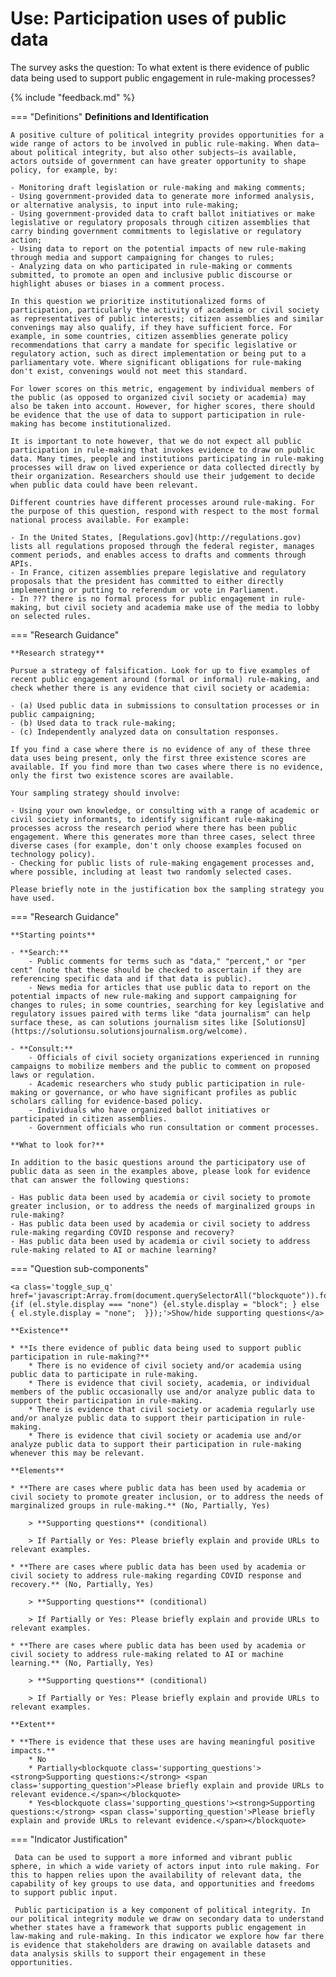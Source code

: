 # Use: Participation uses of public data

The survey asks the question: To what extent is there evidence of public data being used to support public engagement in rule-making processes? 

{% include "feedback.md" %}


    
=== "Definitions"
    **Definitions and Identification**
    
    A positive culture of political integrity provides opportunities for a wide range of actors to be involved in public rule-making. When data—about political integrity, but also other subjects—is available, actors outside of government can have greater opportunity to shape policy, for example, by:
    
    - Monitoring draft legislation or rule-making and making comments;
    - Using government-provided data to generate more informed analysis, or alternative analysis, to input into rule-making;
    - Using government-provided data to craft ballot initiatives or make legislative or regulatory proposals through citizen assemblies that carry binding government commitments to legislative or regulatory action;
    - Using data to report on the potential impacts of new rule-making through media and support campaigning for changes to rules;
    - Analyzing data on who participated in rule-making or comments submitted, to promote an open and inclusive public discourse or highlight abuses or biases in a comment process.
    
    In this question we prioritize institutionalized forms of participation, particularly the activity of academia or civil society as representatives of public interests; citizen assemblies and similar convenings may also qualify, if they have sufficient force. For example, in some countries, citizen assemblies generate policy recommendations that carry a mandate for specific legislative or regulatory action, such as direct implementation or being put to a parliamentary vote. Where significant obligations for rule-making don't exist, convenings would not meet this standard.
    
    For lower scores on this metric, engagement by individual members of the public (as opposed to organized civil society or academia) may also be taken into account. However, for higher scores, there should be evidence that the use of data to support participation in rule-making has become institutionalized. 
    
    It is important to note however, that we do not expect all public participation in rule-making that invokes evidence to draw on public data. Many times, people and institutions participating in rule-making processes will draw on lived experience or data collected directly by their organization. Researchers should use their judgement to decide when public data could have been relevant. 
    
    Different countries have different processes around rule-making. For the purpose of this question, respond with respect to the most formal national process available. For example:
    
    - In the United States, [Regulations.gov](http://regulations.gov) lists all regulations proposed through the federal register, manages comment periods, and enables access to drafts and comments through APIs.
    - In France, citizen assemblies prepare legislative and regulatory proposals that the president has committed to either directly implementing or putting to referendum or vote in Parliament.
    - In ??? there is no formal process for public engagement in rule-making, but civil society and academia make use of the media to lobby on selected rules.
    
=== "Research Guidance"
    
    **Research strategy**
    
    Pursue a strategy of falsification. Look for up to five examples of recent public engagement around (formal or informal) rule-making, and check whether there is any evidence that civil society or academia:
    
    - (a) Used public data in submissions to consultation processes or in public campaigning;
    - (b) Used data to track rule-making;
    - (c) Independently analyzed data on consultation responses.
    
    If you find a case where there is no evidence of any of these three data uses being present, only the first three existence scores are available. If you find more than two cases where there is no evidence, only the first two existence scores are available. 
    
    Your sampling strategy should involve:
    
    - Using your own knowledge, or consulting with a range of academic or civil society informants, to identify significant rule-making processes across the research period where there has been public engagement. Where this generates more than three cases, select three diverse cases (for example, don't only choose examples focused on technology policy).
    - Checking for public lists of rule-making engagement processes and, where possible, including at least two randomly selected cases.
    
    Please briefly note in the justification box the sampling strategy you have used. 
    
=== "Research Guidance"
    
    **Starting points**
    
    - **Search:**
        - Public comments for terms such as "data," "percent," or "per cent" (note that these should be checked to ascertain if they are referencing specific data and if that data is public).
        - News media for articles that use public data to report on the potential impacts of new rule-making and support campaigning for changes to rules; in some countries, searching for key legislative and regulatory issues paired with terms like "data journalism" can help surface these, as can solutions journalism sites like [SolutionsU](https://solutionsu.solutionsjournalism.org/welcome).
    
    - **Consult:**
        - Officials of civil society organizations experienced in running campaigns to mobilize members and the public to comment on proposed laws or regulation.
        - Academic researchers who study public participation in rule-making or governance, or who have significant profiles as public scholars calling for evidence-based policy.
        - Individuals who have organized ballot initiatives or participated in citizen assemblies.
        - Government officials who run consultation or comment processes.
    
    **What to look for?**
    
    In addition to the basic questions around the participatory use of public data as seen in the examples above, please look for evidence that can answer the following questions:
    
    - Has public data been used by academia or civil society to promote greater inclusion, or to address the needs of marginalized groups in rule-making?
    - Has public data been used by academia or civil society to address rule-making regarding COVID response and recovery?
    - Has public data been used by academia or civil society to address rule-making related to AI or machine learning?

=== "Question sub-components"

    <a class='toggle_sup_q' href='javascript:Array.from(document.querySelectorAll("blockquote")).forEach(function(el) {if (el.style.display === "none") {el.style.display = "block"; } else { el.style.display = "none";  }});'>Show/hide supporting questions</a>
    
    **Existence**
    
    * **Is there evidence of public data being used to support public participation in rule-making?**
        * There is no evidence of civil society and/or academia using public data to participate in rule-making.
        * There is evidence that civil society, academia, or individual members of the public occasionally use and/or analyze public data to support their participation in rule-making.
        * There is evidence that civil society or academia regularly use and/or analyze public data to support their participation in rule-making.
        * There is evidence that civil society or academia use and/or analyze public data to support their participation in rule-making whenever this may be relevant.
    
    **Elements**
    
    * **There are cases where public data has been used by academia or civil society to promote greater inclusion, or to address the needs of marginalized groups in rule-making.** (No, Partially, Yes)
    
        > **Supporting questions** (conditional)
    
        > If Partially or Yes: Please briefly explain and provide URLs to relevant examples.
    
    * **There are cases where public data has been used by academia or civil society to address rule-making regarding COVID response and recovery.** (No, Partially, Yes)
    
        > **Supporting questions** (conditional)
    
        > If Partially or Yes: Please briefly explain and provide URLs to relevant examples.
    
    * **There are cases where public data has been used by academia or civil society to address rule-making related to AI or machine learning.** (No, Partially, Yes)
    
        > **Supporting questions** (conditional)
    
        > If Partially or Yes: Please briefly explain and provide URLs to relevant examples.
    
    **Extent**
    
    * **There is evidence that these uses are having meaningful positive impacts.**
        * No
        * Partially<blockquote class='supporting_questions'><strong>Supporting questions:</strong> <span class='supporting_question'>Please briefly explain and provide URLs to relevant evidence.</span></blockquote>
        * Yes<blockquote class='supporting_questions'><strong>Supporting questions:</strong> <span class='supporting_question'>Please briefly explain and provide URLs to relevant evidence.</span></blockquote>


=== "Indicator Justification"


     Data can be used to support a more informed and vibrant public sphere, in which a wide variety of actors input into rule making. For this to happen relies upon the availability of relevant data, the capability of key groups to use data, and opportunities and freedoms to support public input. 
     
     Public participation is a key component of political integrity. In our political integrity module we draw on secondary data to understand whether states have a framework that supports public engagement in law-making and rule-making. In this indicator we explore how far there is evidence that stakeholders are drawing on available datasets and data analysis skills to support their engagement in these opportunities.